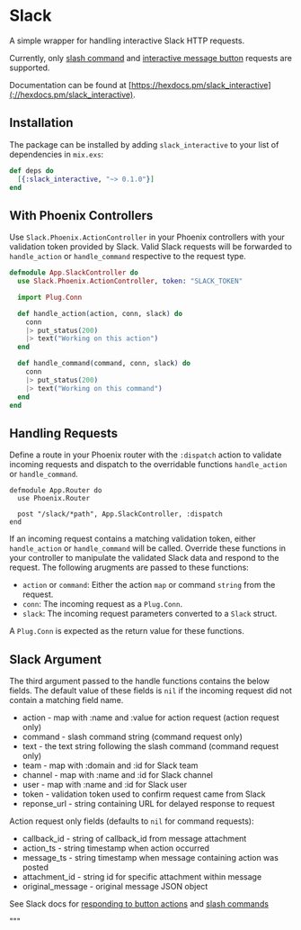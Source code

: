 # Slack

A simple wrapper for handling interactive Slack HTTP requests.

Currently, only [slash command] and [interactive message button] requests are supported.

Documentation can be found at [https://hexdocs.pm/slack_interactive](://hexdocs.pm/slack_interactive).

[slash command]: https://api.slack.com/slash-commands
[interactive message button]: https://api.slack.com/docs/message-buttons

## Installation

The package can be installed by adding `slack_interactive` to your list of dependencies in `mix.exs`:

```elixir
def deps do
  [{:slack_interactive, "~> 0.1.0"}]
end
```

## With Phoenix Controllers

Use `Slack.Phoenix.ActionController` in your Phoenix controllers with
your validation token provided by Slack. Valid Slack requests will be
forwarded to `handle_action` or `handle_command` respective to the
request type.

  ```elixir
  defmodule App.SlackController do
    use Slack.Phoenix.ActionController, token: "SLACK_TOKEN"

    import Plug.Conn

    def handle_action(action, conn, slack) do
      conn
      |> put_status(200)
      |> text("Working on this action")
    end

    def handle_command(command, conn, slack) do
      conn
      |> put_status(200)
      |> text("Working on this command")
    end
  end
  ```

## Handling Requests

  Define a route in your Phoenix router with the `:dispatch` action
  to validate incoming requests and dispatch to the overridable
  functions `handle_action` or `handle_command`.

  ```
  defmodule App.Router do
    use Phoenix.Router

    post "/slack/*path", App.SlackController, :dispatch
  end
  ```

  If an incoming request contains a matching validation token, either
  `handle_action` or `handle_command` will be called. Override these
  functions in your controller to manipulate the validated Slack data
  and respond to the request. The following arugments are passed to
  these functions:
  * `action` or `command`: Either the action `map` or command `string`
  from the request.
  * `conn`: The incoming request as a `Plug.Conn`.
  * `slack`: The incoming request parameters converted to a `Slack`
  struct.

  A `Plug.Conn` is expected as the return value for these functions.

## Slack Argument

  The third argument passed to the handle functions contains the
  below fields. The default value of these fields is `nil` if the
  incoming request did not contain a matching field name.

  * action - map with :name and :value for action request (action
    request only)
  * command - slash command string (command request only)
  * text - the text string following the slash command (command
    request only)
  * team - map with :domain and :id for Slack team
  * channel - map with :name and :id for Slack channel
  * user - map with :name and :id for Slack user
  * token - validation token used to confirm request came from Slack
  * reponse_url - string containing URL for delayed response to request


  Action request only fields (defaults to `nil` for command requests):
  * callback_id - string of callback_id from message attachment
  * action_ts - string timestamp when action occurred
  * message_ts - string timestamp when message containing action
    was posted
  * attachment_id - string id for specific attachment within message
  * original_message - original message JSON object

  See Slack docs for [responding to button actions] and [slash commands]

  [responding to button actions]: https://api.slack.com/docs/message-buttons
  [slash commands]: https://api.slack.com/slash-commands
  """
